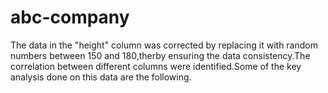 # abc-company
The data in the "height" column was  corrected by replacing it with random numbers between 150 and 180,therby ensuring the data consistency.The correlation between different columns were identified.Some of the key analysis done on this data are the following.
